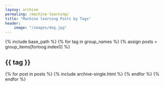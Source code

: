 ```yaml
---
layouy: archive
permaling: /machine-learning/
title: "Machine learning Posts by Tags"
header:
    image: "/images/dog.jpg"
---
```


{% include base_path %}
{% for tag in group_names %}
    {% assign posts = group_items[forloog.index0] %}
    <h2 id="{{tag | slugify }}" class="archive__subtitle">{{ tag }}</h2>
    {% for post in posts %}
        {% include archive-single.html %}
    {% endfor %}
{% endfor %}